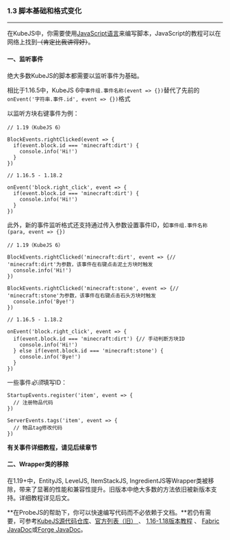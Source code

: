 ### 1.3 脚本基础和格式变化

---

在KubeJS中，你需要使用[JavaScript语言](https://www.w3school.com.cn/js/js_intro.asp)来编写脚本，JavaScript的教程可以在网络上找到~~（肯定比我讲得好）~~。

#### 一、监听事件

绝大多数KubeJS的脚本都需要以监听事件为基础。

相比于1.16.5中，KubeJS 6中`事件组.事件名称(event => {})`替代了先前的`onEvent('字符串.事件.id', event => {})`格式

以监听方块右键事件为例：

```
// 1.19（KubeJS 6）

BlockEvents.rightClicked(event => {
  if(event.block.id === 'minecraft:dirt') {
    console.info('Hi!')
  }
})

// 1.16.5 - 1.18.2

onEvent('block.right_click', event => {
  if(event.block.id === 'minecraft:dirt') {
    console.info('Hi!')
  }
})
```

此外，新的事件监听格式还支持通过传入参数设置事件ID，如`事件组.事件名称(para, event => {})`

```
// 1.19（KubeJS 6）

BlockEvents.rightClicked('minecraft:dirt', event => {// 'minecraft:dirt'为参数，该事件在右键点击泥土方块时触发
  console.info('Hi!')
})

BlockEvents.rightClicked('minecraft:stone', event => {// 'minecraft:stone'为参数，该事件在右键点击石头方块时触发
  console.info('Bye!')
})

// 1.16.5 - 1.18.2

onEvent('block.right_click', event => {
  if(event.block.id === 'minecraft:dirt') {// 手动判断方块ID
    console.info('Hi!')
  } else if(event.block.id === 'minecraft:stone') {
    console.info('Bye!')
  }
})
```

一些事件*必须*填写ID：

```
StartupEvents.register('item', event => {
  // 注册物品代码
})

ServerEvents.tags('item', event => {
  // 物品tag修改代码
})
```

**有关事件详细教程，请见后续章节**

#### 二、Wrapper类的移除

在1.19+中，EntityJS, LevelJS, ItemStackJS, IngredientJS等Wrapper类被移除，带来了显著的性能和兼容性提升。旧版本中绝大多数的方法依旧被新版本支持。详细教程详见后文。

**在ProbeJS的帮助下，你可以快速编写代码而不必依赖于文档。**若仍有需要，可参考[KubeJS源代码仓库](https://github.com/KubeJS-Mods/KubeJS/tree/1.19/main)、[官方列表（旧） ](https://kubejs.com/wiki/kubejs/) 、 [1.16-1.18版本教程](https://www.mcbbs.net/thread-1207772-1-1.html) 、 [Fabric JavaDoc](https://fabricmc.net/develop/)或[Forge JavaDoc](https://nekoyue.github.io/ForgeJavaDocs-NG/)。